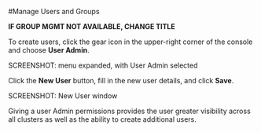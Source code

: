 #Manage Users and Groups

**IF GROUP MGMT NOT AVAILABLE, CHANGE TITLE**

To create users, click the gear icon in the upper-right corner of the console and choose **User Admin**.

SCREENSHOT: menu expanded, with User Admin selected

Click the **New User** button, fill in the new user details, and click **Save**.

SCREENSHOT: New User window

Giving a user Admin permissions provides the user greater visibility across all clusters as well as the ability to create additional users.
